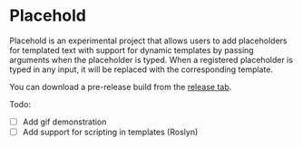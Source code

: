 # Placehold
Placehold is an experimental project that allows users to add placeholders for templated text with support for dynamic templates by passing arguments when the placeholder is typed. When a registered placeholder is typed in any input, it will be replaced with the corresponding template.

You can download a pre-release build from the [release tab](https://github.com/zeshan321/Placehold/releases).

Todo:
- [ ] Add gif demonstration
- [ ] Add support for scripting in templates (Roslyn)
